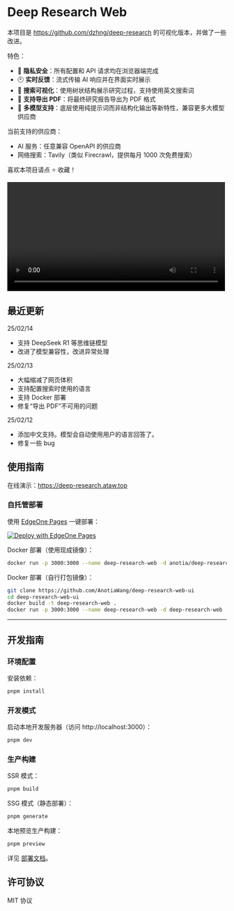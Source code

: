 # Deep Research Web

本项目是 https://github.com/dzhng/deep-research 的可视化版本，并做了一些改进。

特色：
- 🚀 **隐私安全**：所有配置和 API 请求均在浏览器端完成
- 🕙 **实时反馈**：流式传输 AI 响应并在界面实时展示
- 🌳 **搜索可视化**：使用树状结构展示研究过程，支持使用英文搜索词
- 📄 **支持导出 PDF**：将最终研究报告导出为 PDF 格式
- 🤖 **多模型支持**：底层使用纯提示词而非结构化输出等新特性，兼容更多大模型供应商

当前支持的供应商：

- AI 服务：任意兼容 OpenAPI 的供应商
- 网络搜索：Tavily（类似 Firecrawl，提供每月 1000 次免费搜索）

喜欢本项目请点 ⭐ 收藏！

<video width="500" src="https://github.com/user-attachments/assets/2f5a6f9c-18d1-4d40-9822-2de260d55dab" controls></video>

## 最近更新 

25/02/14

- 支持 DeepSeek R1 等思维链模型
- 改进了模型兼容性，改进异常处理

25/02/13

- 大幅缩减了网页体积
- 支持配置搜索时使用的语言
- 支持 Docker 部署
- 修复“导出 PDF”不可用的问题

25/02/12
- 添加中文支持。模型会自动使用用户的语言回答了。
- 修复一些 bug

## 使用指南

在线演示：<a href="https://deep-research.ataw.top" target="_blank">https://deep-research.ataw.top</a>

### 自托管部署

使用 [EdgeOne Pages](https://edgeone.ai/products/pages) 一键部署：

[![Deploy with EdgeOne Pages](https://cdnstatic.tencentcs.com/edgeone/pages/deploy.svg)](https://edgeone.ai/pages/new?from=github&template=https://github.com/AnotiaWang/deep-research-web-ui&from=github)

Docker 部署（使用现成镜像）：

```bash
docker run -p 3000:3000 --name deep-research-web -d anotia/deep-research-web:latest
```

Docker 部署（自行打包镜像）：

```bash
git clone https://github.com/AnotiaWang/deep-research-web-ui
cd deep-research-web-ui
docker build -t deep-research-web .
docker run -p 3000:3000 --name deep-research-web -d deep-research-web
```

---

## 开发指南

### 环境配置

安装依赖：

```bash
pnpm install
```

### 开发模式

启动本地开发服务器（访问 http://localhost:3000）：

```bash
pnpm dev
```

### 生产构建

SSR 模式：

```bash
pnpm build
```

SSG 模式（静态部署）：

```bash
pnpm generate
```

本地预览生产构建：

```bash
pnpm preview
```

详见 [部署文档](https://nuxt.com/docs/getting-started/deployment)。

## 许可协议

MIT 协议
